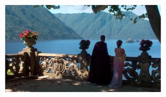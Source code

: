 <img src="./assets/LagoDiComo/StarWarsLagoDiComo.jpg" alt="Banner" style="width:100%; max-height:300px; object-fit:cover;"/>
